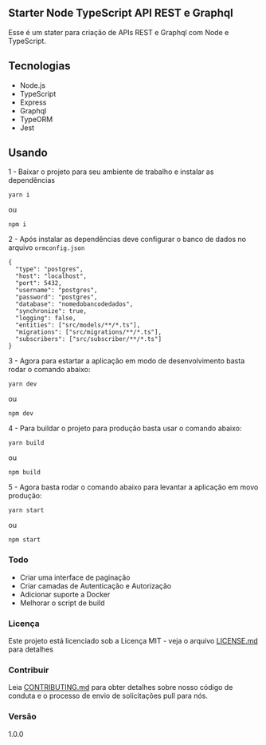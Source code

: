 ## Starter Node TypeScript API REST e Graphql

Esse é um stater para criação de APIs REST e Graphql com Node e TypeScript.

## Tecnologias

- Node.js
- TypeScript
- Express
- Graphql
- TypeORM
- Jest

## Usando

1 - Baixar o projeto para seu ambiente de trabalho e instalar as dependências

```
yarn i
```

ou

```
npm i
```

2 - Após instalar as dependências deve configurar o banco de dados no arquivo <code>ormconfig.json</code>

```
{
  "type": "postgres",
  "host": "localhost",
  "port": 5432,
  "username": "postgres",
  "password": "postgres",
  "database": "nomedobancodedados",
  "synchronize": true,
  "logging": false,
  "entities": ["src/models/**/*.ts"],
  "migrations": ["src/migrations/**/*.ts"],
  "subscribers": ["src/subscriber/**/*.ts"]
}
```

3 - Agora para estartar a aplicação em modo de desenvolvimento basta rodar o comando abaixo:

```
yarn dev
```

ou

```
npm dev
```

4 - Para buildar o projeto para produção basta usar o comando abaixo:

```
yarn build
```

ou

```
npm build
```

5 - Agora basta rodar o comando abaixo para levantar a aplicação em movo produção:

```
yarn start
```

ou

```
npm start
```

### Todo

- Criar uma interface de paginação
- Criar camadas de Autenticação e Autorização
- Adicionar suporte a Docker
- Melhorar o script de build

### Licença

Este projeto está licenciado sob a Licença MIT - veja o arquivo [LICENSE.md](LICENSE.md) para detalhes

### Contribuir

Leia [CONTRIBUTING.md](CONTRIBUTING.md) para obter detalhes sobre nosso código de conduta e o processo de envio de solicitações pull para nós.

### Versão

1.0.0
